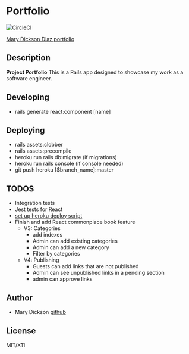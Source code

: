 # Portfolio

[![CircleCI](https://circleci.com/gh/marythought/portfolio/tree/master.svg?style=svg)](https://circleci.com/gh/marythought/portfolio/tree/master)

[Mary Dickson Diaz portfolio](http://www.marydickson.info)

## Description

**Project Portfolio** This is a Rails app designed to showcase my work as a software engineer.

## Developing

- rails generate react:component [name]

## Deploying

- rails assets:clobber
- rails assets:precompile
- heroku run rails db:migrate (if migrations)
- heroku run rails console (if console needed)
- git push heroku [$branch_name]:master

## TODOS

- Integration tests
- Jest tests for React
- [set up heroku deploy script](https://mentalized.net/journal/2017/04/22/run-rails-migrations-on-heroku-deploy/)
- Finish and add React commonplace book feature
  - V3: Categories
    - add indexes
    - Admin can add existing categories
    - Admin can add a new category
    - Filter by categories
  - V4: Publishing
    - Guests can add links that are not published
    - Admin can see unpublished links in a pending section
    - admin can approve links

## Author

- Mary Dickson [github](https://github.com/marythought)

## License

MIT/X11
